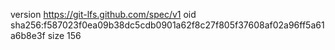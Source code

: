 version https://git-lfs.github.com/spec/v1
oid sha256:f587023f0ea09b38dc5cdb0901a62f8c27f805f37608af02a96ff5a61a6b8e3f
size 156
